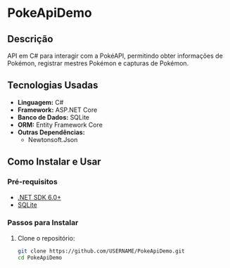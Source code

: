 # PokeApiDemo

## Descrição

API em C# para interagir com a PokéAPI, permitindo obter informações de Pokémon, registrar mestres Pokémon e capturas de Pokémon.

## Tecnologias Usadas

- **Linguagem:** C#
- **Framework:** ASP.NET Core
- **Banco de Dados:** SQLite
- **ORM:** Entity Framework Core
- **Outras Dependências:**
  - Newtonsoft.Json

## Como Instalar e Usar

### Pré-requisitos

- [.NET SDK 6.0+](https://dotnet.microsoft.com/download)
- [SQLite](https://www.sqlite.org/download.html)

### Passos para Instalar

1. Clone o repositório:

   ```bash
   git clone https://github.com/USERNAME/PokeApiDemo.git
   cd PokeApiDemo
